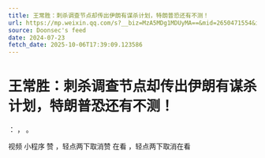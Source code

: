 ```yaml
---
title: 王常胜：刺杀调查节点却传出伊朗有谋杀计划，特朗普恐还有不测！
url: https://mp.weixin.qq.com/s?__biz=MzA5MDg1MDUyMA==&mid=2650471554&idx=6&sn=772ad8598225620b713ba742369886df
source: Doonsec's feed
date: 2024-07-23
fetch_date: 2025-10-06T17:39:09.123586
---
```


# 王常胜：刺杀调查节点却传出伊朗有谋杀计划，特朗普恐还有不测！

：
，
。

视频
小程序
赞
，轻点两下取消赞
在看
，轻点两下取消在看
